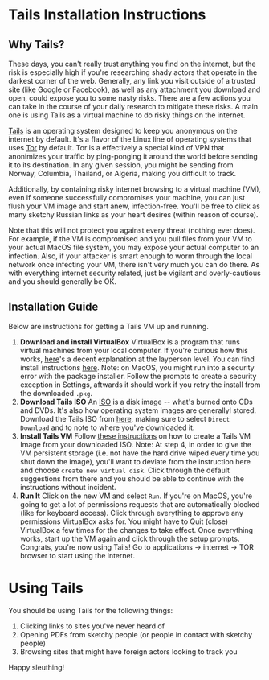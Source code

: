 # Tails Installation Instructions
## Why Tails?
These days, you can't really trust anything you find on the internet, but the risk is especially high if you're researching shady actors that operate in the darkest corner of the web. Generally, any link you visit outside of a trusted site (like Google or Facebook), as well as any attachment you download and open, could expose you to some nasty risks. There are a few actions you can take in the course of your daily research to mitigate these risks. A main one is using Tails as a virtual machine to do risky things on the internet.

[Tails](https://tails.boum.org/) is an operating system designed to keep you anonymous on the internet by default. It's a flavor of the Linux line of operating systems that uses [Tor](https://www.torproject.org/) by default. Tor is a effectively a special kind of VPN that anonimizes your traffic by ping-ponging it around the world before sending it to its destination. In any given session, you might be sending from Norway, Columbia, Thailand, or Algeria, making you difficult to track.

Additionally, by containing risky internet browsing to a virtual machine (VM), even if someone successfully compromises your machine, you can just flush your VM image and start anew, infection-free. You'll be free to click as many sketchy Russian links as your heart desires (within reason of course).

Note that this will not protect you against every threat (nothing ever does). For example, if the VM is compromised and you pull files from your VM to your actual MacOS file system, you may expose your actual computer to an infection. Also, if your attacker is smart enough to worm through the local network once infecting your VM, there isn't very much you can do there. As with everything internet security related, just be vigilant and overly-cautious and you should generally be OK.

## Installation Guide
Below are instructions for getting a Tails VM up and running.
1.  **Download and install VirtualBox**
VirtualBox is a program that runs virtual machines from your local computer. If you're curious how this works, [here](https://www.makeuseof.com/tag/virtual-machine-makeuseof-explains/)'s a decent explanation at the layperson level. You can find install instructions [here](https://www.virtualbox.org/wiki/Downloads). Note: on MacOS, you might run into a security error with the package installer. Follow the prompts to create a security exception in Settings, aftwards it should work if you retry the install from the downloaded `.pkg`.
2. **Download Tails ISO**
An [ISO](https://en.wikipedia.org/wiki/ISO_image) is a disk image -- what's burned onto CDs and DVDs. It's also how operating system images are generallyl stored. Download the Tails ISO from [here](https://tails.boum.org/install/vm-download/index.en.html), making sure to select `Direct Download` and to note to where you've downloaded it.
3.  **Install Tails VM**
Follow [these instructions](https://tails.boum.org/doc/advanced_topics/virtualization/virtualbox/index.en.html) on how to create a Tails VM Image from your downloaded ISO. Note: At step 4, in order to give the VM persistent storage (i.e. not have the hard drive wiped every time you shut down the image), you'll want to deviate from the instruction here and choose `create new virtual disk`. Click through the default suggestions from there and you should be able to continue with the instructions without incident.
4.  **Run It**
Click on the new VM and select `Run`. If you're on MacOS, you're going to get a lot of permissions requests that are automatically blocked (like for keyboard access). Click through everything to approve any permissions VirtualBox asks for. You might have to Quit (close) VirtualBox a few times for the changes to take effect. Once everything works, start up the VM again and click through the setup prompts. Congrats, you're now using Tails! Go to applications -> internet -> TOR browser to start using the internet.

# Using Tails
You should be using Tails for the following things:
1. Clicking links to sites you've never heard of
2. Opening PDFs from sketchy people (or people in contact with sketchy people)
3. Browsing sites that might have foreign actors looking to track you

Happy sleuthing!
